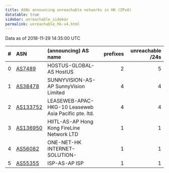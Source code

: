 ```yaml
---
title: ASNs announcing unreachable networks in HK (IPv4)
datatable: true
sidebar: unreachable_sidebar
permalink: unreachable_hk-v4.html
---
```


Data as of 2018-11-29 14:35:00 UTC


<div class="datatable-begin"></div>

|   # | ASN                                      | (announcing) AS name                                 |   prefixes |   unreachable /24s |
|----:|:-----------------------------------------|:-----------------------------------------------------|-----------:|-------------------:|
|   0 | [AS7489](unreachable_AS7489-v4.html)     | HOSTUS-GLOBAL-AS HostUS                              |          2 |                  5 |
|   1 | [AS38478](unreachable_AS38478-v4.html)   | SUNNYVISION-AS-AP SunnyVision Limited                |          4 |                  4 |
|   2 | [AS133752](unreachable_AS133752-v4.html) | LEASEWEB-APAC-HKG-10 Leaseweb Asia Pacific pte. ltd. |          4 |                  4 |
|   3 | [AS136950](unreachable_AS136950-v4.html) | HIITL-AS-AP Hong Kong FireLine Network LTD           |          1 |                  1 |
|   4 | [AS56082](unreachable_AS56082-v4.html)   | ONE-NET-HK INTERNET-SOLUTION-                        |          1 |                  1 |
|   5 | [AS55355](unreachable_AS55355-v4.html)   | ISP-AS-AP ISP                                        |          1 |                  1 |

<div class="datatable-end"></div>